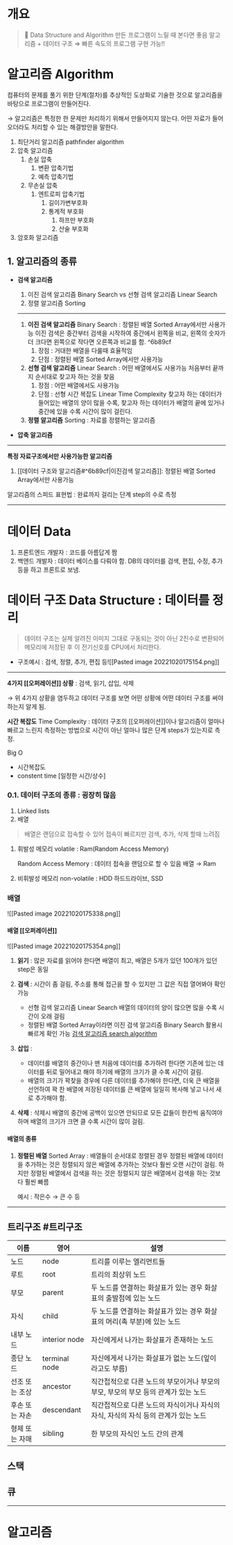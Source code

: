 # 개요
> 📌 Data Structure and Algorithm
> 		만든 프로그램이 느릴 때 본다면 좋음
> 		알고리즘 + 데이터 구조 ⇒ 빠른 속도의 프로그램 구현 가능!!

# 알고리즘 Algorithm

컴퓨터의 문제를 풀기 위한 단계(절차)를 추상적인 도상화로 기술한 것으로 알고리즘을 바탕으로 프로그램이 만들어진다.

→ 알고리즘은 특정한 한 문제만 처리하기 위해서 만들어지지 않는다. 어떤 자료가 들어오더라도 처리할 수 있는 해결방안을 말한다.

1.  최단거리 알고리즘 pathfinder algorithm
2.  압축 알고리즘
    1.  손실 압축
        1.  변환 압축기법
        2.  예측 압축기법
    2.  무손실 압축
        1.  엔트로피 압축기법
            1.  길이가변부호화
            2.  통계적 부호화
                1.  하프만 부호화
                2.  산술 부호화
3.  암호화 알고리즘

## 1. 알고리즘의 종류

-   **검색 알고리즘**
    1.  이진 검색 알고리즘 Binary Search vs 선형 검색 알고리즘 Linear Search
    2.  정렬 알고리즘 Sorting
    ---
    1.  **이진 검색 알고리즘** Binary Search : 정렬된 배열 Sorted Array에서만 사용가능
        이진 검색은 중간부터 검색을 시작하여 중간에서 왼쪽을 비교, 왼쪽의 숫자가 더 크다면 왼쪽으로 작다면 오른쪽과 비교를 함. ^6b89cf
        1.  장점 : 거대한 배열을 다룰때 효율적임
        2.  단점 : 정렬된 배열 Sorted Array에서만 사용가능
    2.  **선형 검색 알고리즘** Linear Search : 어떤 배열에서도 사용가능
        처음부터 끝까지 순서대로 찾고자 하는 것을 찾음
        1.  장점 : 어떤 배열에서도 사용가능
        2.  단점 : 선형 시간 복잡도 Linear Time Complexity
            찾고자 하는 데이터가 들어있는 배열의 양이 많을 수록, 찾고자 하는 데이터가 배열의 끝에 있거나 중간에 있을 수록 시간이 많이 걸린다.
	3.   **정렬 알고리즘** Sorting : 자료를 정렬하는 알고리즘

-   **압축 알고리즘**
    

---

**특정 자료구조에서만 사용가능한 알고리즘**

1.  [[데이터 구조와 알고리즘#^6b89cf|이진검색 알고리즘]]: 정렬된 배열 Sorted Array에서만 사용가능

알고리즘의 스피드 표현법 : 완료까지 걸리는 단계 step의 수로 측정

---

# 데이터 Data

1.  프론트엔드 개발자 : 코드를 아름답게 짬
2.  백엔드 개발자 : 데이터 베이스를 다뤄야 함. DB의 데이터를 검색, 편집, 수정, 추가 등을 하고 프론트로 보냄.

# 데이터 구조 Data Structure : 데이터를 정리

> 데이터 구조는 실제 알려진 이미지 그대로 구동되는 것이 아닌 2진수로 변환되어 메모리에 저장된 후 이 전기신호를 CPU에서 처리한다.

- 구조예시 : 검색, 정렬, 추가, 편집 등![[Pasted image 20221020175154.png]]

---

**4가지 [[오퍼레이션]] 상황** : 검색, 읽기, 삽입, 삭제

→ 위 4가지 상황을 염두하고 데이터 구조를 보면 어떤 상황에 어떤 데이터 구조를 써야하는지 알게 됨.

**시간 복잡도** Time Complexity : 데이터 구조의 [[오퍼레이션]]이나 알고리즘이 얼마나 빠르고 느린지 측정하는 방법으로 시간이 아닌 얼마나 많은 단계 steps가 있는지로 측정.

Big O 
- 시간복잡도
- constent time [일정한 시간/상수]

### 0.1. 데이터 구조의 종류 : 굉장히 많음

1.  Linked lists
2.  배열
> 배열은 랜덤으로 접속할 수 있어 접속이 빠르지만 검색, 추가, 삭제 할때 느려짐

1.  휘발성 메모리 volatile : Ram(Random Access Memory)
    
    Random Access Memory : 데이터 접속을 랜덤으로 할 수 있음 배열 → Ram
    
2.  비휘발성 메모리 non-volatile : HDD 하드드라이브, SSD
    

### 배열
![[Pasted image 20221020175338.png]]

####  배열 [[오퍼레이션]]
![[Pasted image 20221020175354.png]]
1.  **읽기** : 많은 자료를 읽어야 한다면 배열이 최고, 배열은 5개가 있던 100개가 있던 step은 동일
2.  **검색** : 시간이 좀 걸림, 주소를 통해 접근을 할 수 있지만 그 값은 직접 열어봐야 확인 가능
    
    -   선형 검색 알고리즘 Linear Search 배열의 데이터의 양이 많으면 많을 수록 시간이 오래 걸림
    -   정렬된 배열 Sorted Array이라면 이진 검색 알고리즘 Binary Search 활용시 빠르게 확인 가능
    [검색 알고리즘 search algorithm](https://www.notion.so/search-algorithm-2503bb580b834d67b253041a4bb28d7b)
3.  **삽입** :
    -   데이터를 배열의 중간이나 맨 처음에 데이터를 추가하려 한다면 기존에 있는 데이터를 뒤로 밀어내고 해야 하기에 배열의 크기가 클 수록 시간이 걸림.
    -   배열의 크기가 꽉찾을 경우에 다른 데이터를 추가해야 한다면, 더욱 큰 배열을 선언하여 꽉 찬 배열에 저장된 데이터를 큰 배열에 일일히 복사해 넣고 나서 새로 추가해야 함.
4.  **삭제** : 삭제시 배열의 중간에 공백이 있으면 안되므로 모든 값들이 한칸씩 움직여야 하며 배열의 크기가 크면 클 수록 시간이 많이 걸림.
    

#### 배열의 종류
1.  **정렬된 배열** Sorted Array : 배열들이 순서대로 정렬된 경우
    정렬된 배열에 데이터을 추가하는 것은 정렬되지 않은 배열에 추가하는 것보다 훨씬 오랜 시간이 걸림. 하지만 정렬된 배열에서 검색을 하는 것은 정렬되지 않은 배열에서 검색을 하는 것보다 훨씬 빠름
    
    예시 : 작은수 → 큰 수 등
---


##  트리구조 #트리구조 
| 이름           | 영어          | 설명                                                                               |
| -------------- | ------------- | ---------------------------------------------------------------------------------- |
| 노드           | node          | 트리를 이루는 엘리먼트들                                                           |
| 루트           | root          | 트리의 최상위 노드                                                                 |
| 부모           | parent        | 두 노드를 연결하는 화살표가 있는 경우 화살표의 출발점에 있는 노드                  |
| 자식           | child         | 두 노드를 연결하는 화살표가 있는 경우 화살표의 머리(촉 부분)에 있는 노드           |
| 내부 노드      | interior node | 자신에게서 나가는 화살표가 존재하는 노드                                           |
| 종단 노드      | terminal node | 자신에게서 나가는 화살표가 없는 노드(잎이라고도 부름)                              |
| 선조 또는 조상 | ancestor      | 직간접적으로 다른 노드의 부모이거나 부모의 부모, 부모의 부모 등의 관계가 있는 노드 |
| 후손 또는 자손 | descendant    | 직간접적으로 다른 노드의 자식이거나 자식의 자식, 자식의 자식 등의 관계가 있는 노드 |
| 형제 또는 자매 | sibling       | 한 부모의 자식인 노드 간의 관계                                                    |



## 스택

## 큐



---
# 알고리즘
